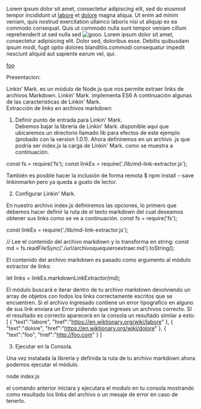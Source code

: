 Lorem ipsum dolor sit amet, consectetur adipiscing elit, sed do eiusmod tempor
incididunt ut [labore](https://en.wiktionary.org/wiki/dolore) et
[dolore](http://en.wiktionary.org/wiki/dolore) magna aliqua. Ut enim ad minim
veniam, quis nostrud exercitation ullamco laboris nisi ut aliquip ex ea commodo
consequat. Quis ut commodo nulla sunt tempor veniam cillum reprehenderit ut sed 
nulla sed ![gooo](http://www.gooo.com). Lorem ipsum dolor sit amet, consectetur 
adipisicing elit. Dolor sed, doloribus esse. Debitis quibusdam ipsum modi, fugit
optio dolores blanditiis.commodi consequatur impedit nesciunt aliquid aut 
sapiente earum vel, qui.

[foo](http://foo.com)

Presentacion:

 Linkin' Mark. es un módulo de Node.js  que nos permite extraer  links de archivos Markdown.
 Linkin' Mark.  implementa ES6
A continuación algunas de las características de  Linkin' Mark.  
Extracción de links en archivos markdown 


1. Definir punto de entrada para  Linkin' Mark.  
Debemos bajar la librería de  Linkin' Mark.   disponible aquí  que ubicaremos un directorio llamado lib para efectos de este ejemplo (probado con la version 1.0.1).
Ahora definiremos en un archivo .js que podría ser index.js la carga de  Linkin' Mark.   como se muestra a continuación.

const fs = require('fs');
const linkEx = require('./lib/md-link-extractor.js');


También es posible hacer la inclusión de forma remota $ npm install --save linkinmarkn pero ya queda a gusto de lector.


2. Configurar Linkin' Mark.


En nuestro archivo index.js definiremos las opciones, lo primero que debemos hacer definir  la ruta de el texto markdown del cual deseamos obtener sus links  como se ve a continuación.
const fs = require('fs');

const linkEx = require('./lib/md-link-extractor.js');

// Lee el contenido del archivo markdown y lo transforma en string:
const md = fs.readFileSync('./url/archivoquequieroextraer.md').toString();

El contenido del archivo markdown es pasado como argumento al módulo extractor de links:

let links = linkEx.markdownLinkExtractor(md);

El módulo buscará e iterar  dentro de tu archivo markdown  devolviendo un array de objetos con todos los links correctamente escritos que se encuentren.
Si el archivo ingresado  contiene un error tipografico en alguno de sus link enviara un Error pidiendo que ingreses  un archivos correcto.
SI el resultado es correcto aparecerá en la consola un resultado similar a esto:
    [
                {
                  "text":"labore",
                  "href":"https://en.wiktionary.org/wiki/labore"
                },
                {
                  "text":"dolore",
                  "href":"https://en.wiktionary.org/wiki/dolore"
                },
                {
                  "text":"foo",
                  "href":"http://foo.com"
                }
              ]
      
3. Ejecutar en la Consola.

Una vez instalada la librería y definida  la ruta de tu archivo markdown ahora podemos ejecutar el módulo.

node index.js

el comando anterior iniciara y ejecutara el modulo en tu consola mostrando como resultado los links del archivo o un mesaje de error en caso de tenerlo.



